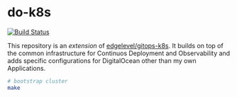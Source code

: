 # do-k8s

[![Build Status][travis-image]][travis-url]

[travis-image]: https://travis-ci.org/niqdev/do-k8s.svg?branch=master
[travis-url]: https://travis-ci.org/niqdev/do-k8s

This repository is an *extension* of [edgelevel/gitops-k8s](https://github.com/edgelevel/gitops-k8s). It builds on top of the common infrastructure for Continuos Deployment and Observability and adds specific configurations for DigitalOcean other than my own Applications.

```bash
# bootstrap cluster
make
```
